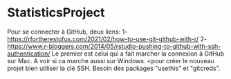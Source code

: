 # StatisticsProject

Pour se connecter à GitHub, deux liens:
1- https://rfortherestofus.com/2021/02/how-to-use-git-github-with-r/
2- https://www.r-bloggers.com/2014/05/rstudio-pushing-to-github-with-ssh-authentication/
Le premier est celui qui a fait marcher la connexion à GitHub sur Mac. A voir si ca marche aussi sur Windows. <pour créer le nouveau projet bien utiliser la clé SSH.
Besoin des packages "usethis" et "gitcreds".
